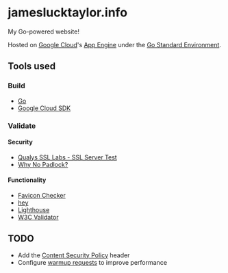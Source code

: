 # jameslucktaylor.info

My Go-powered website!

Hosted on [Google Cloud](https://cloud.google.com)'s [App Engine](https://cloud.google.com/appengine/) under the [Go Standard Environment](https://cloud.google.com/appengine/docs/standard/go/).

## Tools used

### Build

- [Go](https://golang.org)
- [Google Cloud SDK](https://cloud.google.com/sdk/)

### Validate

#### Security

- [Qualys SSL Labs - SSL Server Test](https://www.ssllabs.com/ssltest/)
- [Why No Padlock?](https://www.whynopadlock.com)

#### Functionality

- [Favicon Checker](https://realfavicongenerator.net/favicon_checker)
- [hey](https://github.com/rakyll/hey)
- [Lighthouse](https://developers.google.com/web/tools/lighthouse/)
- [W3C Validator](http://validator.w3.org)

## TODO

- Add the [Content Security Policy](https://developer.mozilla.org/en-US/docs/Web/HTTP/CSP) header
- Configure [warmup requests](https://cloud.google.com/appengine/docs/standard/go/warmup-requests/configuring) to improve performance
